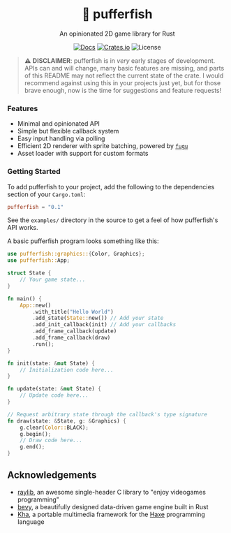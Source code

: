 <div align="center">

# 🐡 pufferfish

An opinionated 2D game library for Rust

[![Docs](https://docs.rs/pufferfish/badge.svg)](https://docs.rs/pufferfish)
[![Crates.io](https://shields.io/crates/v/pufferfish)](https://crates.io/crates/pufferfish)
![License](https://shields.io/crates/l/pufferfish)

</div>

> :warning: **DISCLAIMER**: pufferfish is in *very* early stages of development. APIs can and will change, many basic features are missing, and parts of this README may not reflect the current state of the crate. I would recommend against using this in your projects just yet, but for those brave enough, now is the time for suggestions and feature requests!

### Features

- Minimal and opinionated API
- Simple but flexible callback system
- Easy input handling via polling
- Efficient 2D renderer with sprite batching, powered by [`fugu`](https://github.com/pufferfish-rs/fugu)
- Asset loader with support for custom formats

### Getting Started

To add pufferfish to your project, add the following to the dependencies section of your `Cargo.toml`:

```toml
pufferfish = "0.1"
```

See the `examples/` directory in the source to get a feel of how pufferfish's API works.

A basic pufferfish program looks something like this:

```rust
use pufferfish::graphics::{Color, Graphics};
use pufferfish::App;

struct State {
    // Your game state...
}

fn main() {
    App::new()
        .with_title("Hello World")
        .add_state(State::new()) // Add your state
        .add_init_callback(init) // Add your callbacks
        .add_frame_callback(update)
        .add_frame_callback(draw)
        .run();
}

fn init(state: &mut State) {
    // Initialization code here...
}

fn update(state: &mut State) {
    // Update code here...
}

// Request arbitrary state through the callback's type signature
fn draw(state: &State, g: &Graphics) {
    g.clear(Color::BLACK);
    g.begin();
    // Draw code here...
    g.end();
}
```

## Acknowledgements

- [raylib](https://github.com/raysan5/raylib), an awesome single-header C library to "enjoy videogames programming"
- [bevy](https://github.com/bevyengine/bevy), a beautifully designed data-driven game engine built in Rust
- [Kha](https://github.com/Kode/Kha), a portable multimedia framework for the [Haxe](https://haxe.org) programming language
